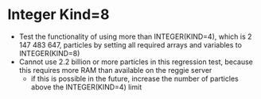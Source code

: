 # Integer Kind=8
- Test the functionality of using more than INTEGER(KIND=4), which is 2 147 483 647, particles 
  by setting all required arrays and variables to INTEGER(KIND=8)
- Cannot use 2.2 billion or more particles in this regression test, because this requires more RAM than available on the reggie server
  - if this is possible in the future, increase the number of particles above the INTEGER(KIND=4) limit
